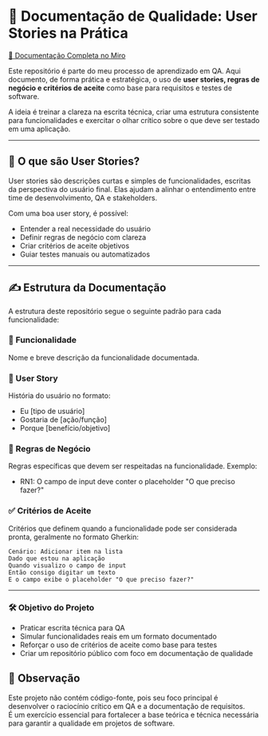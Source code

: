 # 🧾 Documentação de Qualidade: User Stories na Prática

[📖 Documentação Completa no Miro](https://miro.com/app/board/uXjVJbf3FUE=/?share_link_id=300042583615)  

Este repositório é parte do meu processo de aprendizado em QA. Aqui documento, de forma prática e estratégica, o uso de **user stories, regras de negócio e critérios de aceite** como base para requisitos e testes de software.

A ideia é treinar a clareza na escrita técnica, criar uma estrutura consistente para funcionalidades e exercitar o olhar crítico sobre o que deve ser testado em uma aplicação.

---

## 🧠 O que são User Stories?

User stories são descrições curtas e simples de funcionalidades, escritas da perspectiva do usuário final. Elas ajudam a alinhar o entendimento entre time de desenvolvimento, QA e stakeholders.

Com uma boa user story, é possível:
- Entender a real necessidade do usuário
- Definir regras de negócio com clareza
- Criar critérios de aceite objetivos
- Guiar testes manuais ou automatizados

---

## ✍️ Estrutura da Documentação

A estrutura deste repositório segue o seguinte padrão para cada funcionalidade:

### 🧩 Funcionalidade

Nome e breve descrição da funcionalidade documentada.

### 📝 User Story

História do usuário no formato:
- Eu [tipo de usuário]  
- Gostaria de [ação/função]  
- Porque [benefício/objetivo]




### 📌 Regras de Negócio

Regras específicas que devem ser respeitadas na funcionalidade. Exemplo:
- RN1: O campo de input deve conter o placeholder "O que preciso fazer?"




### ✅ Critérios de Aceite

Critérios que definem quando a funcionalidade pode ser considerada pronta, geralmente no formato Gherkin:
```gherkin
Cenário: Adicionar item na lista
Dado que estou na aplicação
Quando visualizo o campo de input
Então consigo digitar um texto
E o campo exibe o placeholder "O que preciso fazer?"
```

---

### 🛠️ Objetivo do Projeto

- Praticar escrita técnica para QA
- Simular funcionalidades reais em um formato documentado  
- Reforçar o uso de critérios de aceite como base para testes  
- Criar um repositório público com foco em documentação de qualidade


## 📌 Observação

Este projeto não contém código-fonte, pois seu foco principal é desenvolver o raciocínio crítico em QA e a documentação de requisitos.  
É um exercício essencial para fortalecer a base teórica e técnica necessária para garantir a qualidade em projetos de software.



